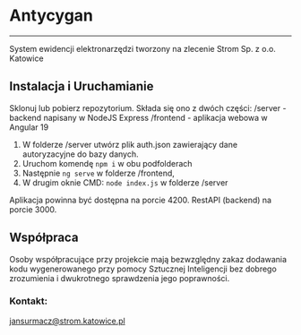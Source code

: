 # Antycygan
****
System ewidencji elektronarzędzi tworzony na zlecenie Strom Sp. z o.o. Katowice

## Instalacja i Uruchamianie
Sklonuj lub pobierz repozytorium. Składa się ono z dwóch części: 
/server - backend napisany w NodeJS Express
/frontend - aplikacja webowa w Angular 19

1. W folderze /server utwórz plik auth.json zawierający dane autoryzacyjne do bazy danych.
2. Uruchom komendę `npm i` w obu podfolderach
3. Następnie `ng serve` w folderze /frontend,
4. W drugim oknie CMD:  `node index.js` w folderze /server

Aplikacja powinna być dostępna na porcie 4200.
RestAPI (backend) na porcie 3000.

## Współpraca
Osoby współpracujące przy projekcie mają bezwzględny zakaz dodawania kodu wygenerowanego przy pomocy Sztucznej Inteligencji bez dobrego zrozumienia i dwukrotnego sprawdzenia jego poprawności.

### Kontakt: 
jansurmacz@strom.katowice.pl